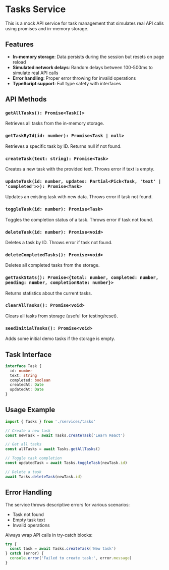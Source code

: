 # Tasks Service

This is a mock API service for task management that simulates real API calls using promises and in-memory storage.

## Features

- **In-memory storage**: Data persists during the session but resets on page reload
- **Simulated network delays**: Random delays between 100-500ms to simulate real API calls
- **Error handling**: Proper error throwing for invalid operations
- **TypeScript support**: Full type safety with interfaces

## API Methods

### `getAllTasks(): Promise<Task[]>`

Retrieves all tasks from the in-memory storage.

### `getTaskById(id: number): Promise<Task | null>`

Retrieves a specific task by ID. Returns null if not found.

### `createTask(text: string): Promise<Task>`

Creates a new task with the provided text. Throws error if text is empty.

### `updateTask(id: number, updates: Partial<Pick<Task, 'text' | 'completed'>>): Promise<Task>`

Updates an existing task with new data. Throws error if task not found.

### `toggleTask(id: number): Promise<Task>`

Toggles the completion status of a task. Throws error if task not found.

### `deleteTask(id: number): Promise<void>`

Deletes a task by ID. Throws error if task not found.

### `deleteCompletedTasks(): Promise<void>`

Deletes all completed tasks from the storage.

### `getTaskStats(): Promise<{total: number, completed: number, pending: number, completionRate: number}>`

Returns statistics about the current tasks.

### `clearAllTasks(): Promise<void>`

Clears all tasks from storage (useful for testing/reset).

### `seedInitialTasks(): Promise<void>`

Adds some initial demo tasks if the storage is empty.

## Task Interface

```typescript
interface Task {
  id: number
  text: string
  completed: boolean
  createdAt: Date
  updatedAt: Date
}
```

## Usage Example

```typescript
import { Tasks } from './services/tasks'

// Create a new task
const newTask = await Tasks.createTask('Learn React')

// Get all tasks
const allTasks = await Tasks.getAllTasks()

// Toggle task completion
const updatedTask = await Tasks.toggleTask(newTask.id)

// Delete a task
await Tasks.deleteTask(newTask.id)
```

## Error Handling

The service throws descriptive errors for various scenarios:

- Task not found
- Empty task text
- Invalid operations

Always wrap API calls in try-catch blocks:

```typescript
try {
  const task = await Tasks.createTask('New task')
} catch (error) {
  console.error('Failed to create task:', error.message)
}
```
